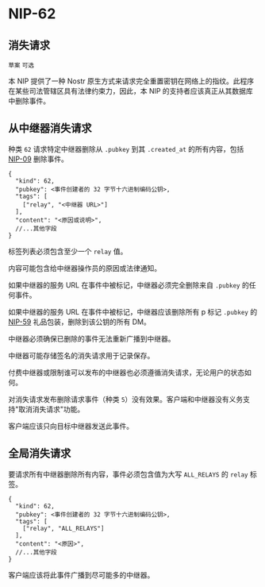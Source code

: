 NIP-62
======

消失请求
-----------------

`草案` `可选`

本 NIP 提供了一种 Nostr 原生方式来请求完全重置密钥在网络上的指纹。此程序在某些司法管辖区具有法律约束力，因此，本 NIP 的支持者应该真正从其数据库中删除事件。

## 从中继器消失请求

种类 `62` 请求特定中继器删除从 `.pubkey` 到其 `.created_at` 的所有内容，包括 [NIP-09](09.md) 删除事件。

```jsonc
{
  "kind": 62,
  "pubkey": <事件创建者的 32 字节十六进制编码公钥>,
  "tags": [
    ["relay", "<中继器 URL>"]
  ],
  "content": "<原因或说明>",
  //...其他字段
}
```

标签列表必须包含至少一个 `relay` 值。

内容可能包含给中继器操作员的原因或法律通知。

如果中继器的服务 URL 在事件中被标记，中继器必须完全删除来自 `.pubkey` 的任何事件。

如果中继器的服务 URL 在事件中被标记，中继器应该删除所有 p 标记 `.pubkey` 的 [NIP-59](59.md) 礼品包装，删除到该公钥的所有 DM。

中继器必须确保已删除的事件无法重新广播到中继器。

中继器可能存储签名的消失请求用于记录保存。

付费中继器或限制谁可以发布的中继器也必须遵循消失请求，无论用户的状态如何。

对消失请求发布删除请求事件（种类 `5`）没有效果。客户端和中继器没有义务支持"取消消失请求"功能。

客户端应该只向目标中继器发送此事件。

## 全局消失请求

要请求所有中继器删除所有内容，事件必须包含值为大写 `ALL_RELAYS` 的 `relay` 标签。

```jsonc
{
  "kind": 62,
  "pubkey": <事件创建者的 32 字节十六进制编码公钥>,
  "tags": [
    ["relay", "ALL_RELAYS"]
  ],
  "content": "<原因>",
  //...其他字段
}
```

客户端应该将此事件广播到尽可能多的中继器。
